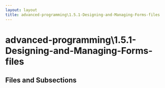 ```yaml
---
layout: layout
title: advanced-programming\1.5.1-Designing-and-Managing-Forms-files
---
```


# advanced-programming\1.5.1-Designing-and-Managing-Forms-files

## Files and Subsections


